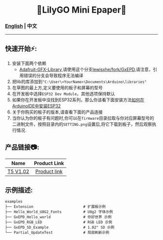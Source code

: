 

<h1 align = "center">🌟LilyGO Mini Epaper🌟</h1>

### [English](../README.md) | 中文

--------------------------------------


<h2 align = "left">快速开始⚡:</h2>

1. 安装下面两个依赖
    - [Adafruit-GFX-Library](https://github.com/adafruit/Adafruit-GFX-Library),请使用这个分支[lewisxhe/fork/GxEPD](https://github.com/lewisxhe/GxEPD),请注意，引用错误的分支会导致程序无法编译
2. 把lib的库添加到`"C:\User\<YourName>\Documents\Arduino\libraries"`
3. 在草图的最上方,定义要使用的板子和屏幕的型号
4. 在开发板中选择`ESP32 Dev Module`，其他选项保持默认
5. 如果你在开发板中没找到ESP32系列，那么你该看下面安装方法[如何在ArduinoIDE中安装ESP32](https://github.com/espressif/arduino-esp32/blob/master/docs/arduino-ide/boards_manager.md)
6. 关于你购买的板子的版本,请查看下面的产品连接
7. 当你认为你的板子有问题时,你可以在`firmware`目录拉取与你对应屏幕型号的二进制文件，按照目录内的`SETTING.png`设置后,将它下载到板子，然后观察执行情况.



<h2 align = "left">产品链接📷:</h2>

|     Name     |                            Product  Link                             |
| :----------: | :------------------------------------------------------------------: |
| [T5 V1.02]() | [Product link](https://pt.aliexpress.com/item/1005002857956100.html) |



<h2 align = "left">示例描述:</h2>

```
examples
├── Extension                       # 扩展板示例
├── Hello_World_U8G2_Fonts          # U8g2 字体示例
├── GxEPD_Hello_world               # 你好世界 示例
├── GxEPD_RGB_LED                   # RGB LED 示例
├── GxEPD_SD_Example                # 1.02" SD 示例
└── Partial_UpdateTest              # 局部刷新示例
```

